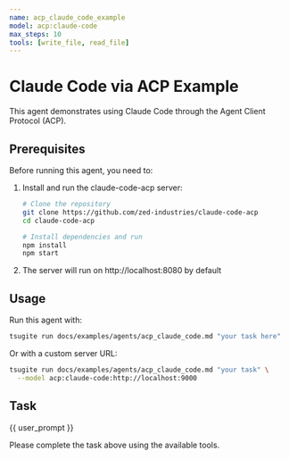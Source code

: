 ```yaml
---
name: acp_claude_code_example
model: acp:claude-code
max_steps: 10
tools: [write_file, read_file]
---
```


# Claude Code via ACP Example

This agent demonstrates using Claude Code through the Agent Client Protocol (ACP).

## Prerequisites

Before running this agent, you need to:

1. Install and run the claude-code-acp server:
   ```bash
   # Clone the repository
   git clone https://github.com/zed-industries/claude-code-acp
   cd claude-code-acp

   # Install dependencies and run
   npm install
   npm start
   ```

2. The server will run on http://localhost:8080 by default

## Usage

Run this agent with:
```bash
tsugite run docs/examples/agents/acp_claude_code.md "your task here"
```

Or with a custom server URL:
```bash
tsugite run docs/examples/agents/acp_claude_code.md "your task" \
  --model acp:claude-code:http://localhost:9000
```

## Task

{{ user_prompt }}

Please complete the task above using the available tools.
